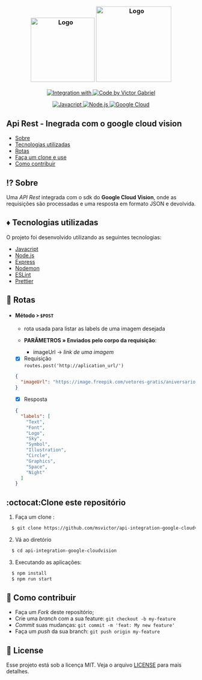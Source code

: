 <h3 align="center">
    <img alt="Logo" title="#logo" width="170px" src="./assets/nodejs-logo.png">
    <img alt="Logo" title="#logo" width="200px" src="./assets/google-cloud-logo.png">
</h3>

<p align="center">
  <a href="https://cloud.google.com/">
    <img alt="Integration with" src="https://img.shields.io/badge/integration%20with-Google-%23f1e05a">
  </a>
   <a href="https://github.com/msvictor">
    <img alt="Code by Victor Gabriel" src="https://img.shields.io/badge/code%20by-Victor Gabriel-%23E02041">
  </a>
</p>

<p align="center">
  <a href="https://developer.mozilla.org/pt-BR/docs/Web/JavaScript">
    <img alt="Javacript" src="https://img.shields.io/badge/Javacript-%23D1CB36">
  </a>
  <a href="https://nodejs.org/en/">
    <img alt="Node.js" src="https://img.shields.io/badge/Node.js-%2341B879">
  </a>
  <a href="https://cloud.google.com/">
    <img alt="Google Cloud" src="https://img.shields.io/badge/Google Cloud-%234185f4">
  </a>
</p>

## Api Rest - Inegrada com o google cloud vision

- [Sobre](#sobre)
- [Tecnologias utilizadas](#tecnologias-utilizadas)
- [Rotas](#rotas)
- [Faça um clone e use](#como-usar)
- [Como contribuir](#como-contribuir)

<a id="sobre"></a>

## :interrobang: Sobre

Uma _API Rest_ integrada com o sdk do <strong>Google Cloud Vision</strong>, onde as requisições são processadas e uma resposta em formato JSON e devolvida.

<a id="tecnologias-utilizadas"></a>

## :diamonds: Tecnologias utilizadas

O projeto foi desenvolvido utilizando as seguintes tecnologias:

- [Javacript](https://developer.mozilla.org/pt-BR/docs/Web/JavaScript)
- [Node.js](https://nodejs.org/en/)
- [Express](https://expressjs.com/)
- [Nodemon](https://nodemon.io/)
- [ESLint](https://eslint.org/)
- [Prettier](https://prettier.io/)

<a id="rotas"></a>

## :space_invader: Rotas

- #### Método ᚛ `$POST`

  - rota usada para listar as labels de uma imagem desejada

  - **PARÂMETROS » Enviados pelo corpo da requisição**:

    - imageUrl → _link de uma imagem_

  - [x] Requisição <br />
        `routes.post('http://aplication_url/')`

  ```json
  {
    "imageUrl": "https://image.freepik.com/vetores-gratis/aniversario-de-casamento-do-royal-25-de-luxo_1340-6709.jpg"
  }
  ```

  - [x] Resposta

  ```json
  {
    "labels": [
      "Text",
      "Font",
      "Logo",
      "Sky",
      "Symbol",
      "Illustration",
      "Circle",
      "Graphics",
      "Space",
      "Night"
    ]
  }
  ```

<a id="como-usar"></a>

## :octocat:Clone este repositório

1. Faça um clone :

```sh
  $ git clone https://github.com/msvictor/api-integration-google-cloudvision.git
```

2. Vá ao diretório

```sh
  $ cd api-integration-google-cloudvision
```

3. Executando as aplicações:

```sh
  $ npm install
  $ npm run start
```

<a id="como-contribuir"></a>

## :dart: Como contribuir

- Faça um _Fork_ deste repositório;
- Crie uma _branch_ com a sua feature: `git checkout -b my-feature`
- _Commit_ suas mudanças: `git commit -m 'feat: My new feature'`
- Faça um _push_ da sua branch: `git push origin my-feature`


## :memo: License

Esse projeto está sob a licença MIT. Veja o arquivo [LICENSE](LICENSE) para mais detalhes.

